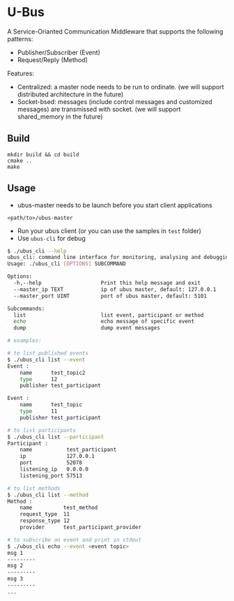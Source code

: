 # U-Bus

A Service-Orianted Communication Middleware that supports the following patterns:
* Publisher/Subscriber (Event)
* Request/Reply (Method)

Features:
* Centralized: a master node needs to be run to ordinate. (we will support distributed architecture in the future)
* Socket-bsed: messages (include control messages and customized messages) are transmissed with socket. (we will support shared_memory in the future)

## Build

```
mkdir build && cd build
cmake ..
make
```

## Usage
* ubus-master needs to be launch before you start client applications
```
<path/to>/ubus-master
```
* Run your ubus client (or you can use the samples in `test` folder)
* Use `ubus-cli` for debug
```sh
$ ./ubus_cli --help
ubus_cli: command line interface for monitoring, analysing and debugging ubus applications
Usage: ./ubus_cli [OPTIONS] SUBCOMMAND

Options:
  -h,--help                   Print this help message and exit
  --master_ip TEXT            ip of ubus master, default: 127.0.0.1
  --master_port UINT          port of ubus master, default: 5101

Subcommands:
  list                        list event, participant or method
  echo                        echo message of specific event
  dump                        dump event messages

# examples:

# to list published events
$ ./ubus_cli list --event
Event :
    name      test_topic2
    type      12
    publisher test_participant

Event :
    name      test_topic
    type      11
    publisher test_participant

# to list participants
$ ./ubus_cli list --participant
Participant :
    name           test_participant
    ip             127.0.0.1
    port           52078
    listening_ip   0.0.0.0
    listening_port 57513

# to list methods
$ ./ubus_cli list --method
Method :
    name          test_method
    request_type  11
    response_type 12
    provider      test_participant_provider

# to subscribe an event and print in stdout
$ ./ubus_cli echo --event <event topic>
msg 1
---------
msg 2
---------
msg 3
---------
...
```
